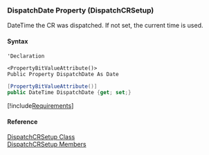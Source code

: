 ### DispatchDate Property (DispatchCRSetup)

DateTime the CR was dispatched. If not set, the current time is used.

#### Syntax

```vbnet
'Declaration

<PropertyBitValueAttribute()>
Public Property DispatchDate As Date
```

```csharp
[PropertyBitValueAttribute()]
public DateTime DispatchDate {get; set;}
```

[!include[Requirements](../partials/requirements.md)]

#### Reference

[DispatchCRSetup Class](FChoice.Toolkits.Clarify~FChoice.Toolkits.Clarify.Quality.DispatchCRSetup.md)  
[DispatchCRSetup Members](FChoice.Toolkits.Clarify~FChoice.Toolkits.Clarify.Quality.DispatchCRSetup_members.md)
